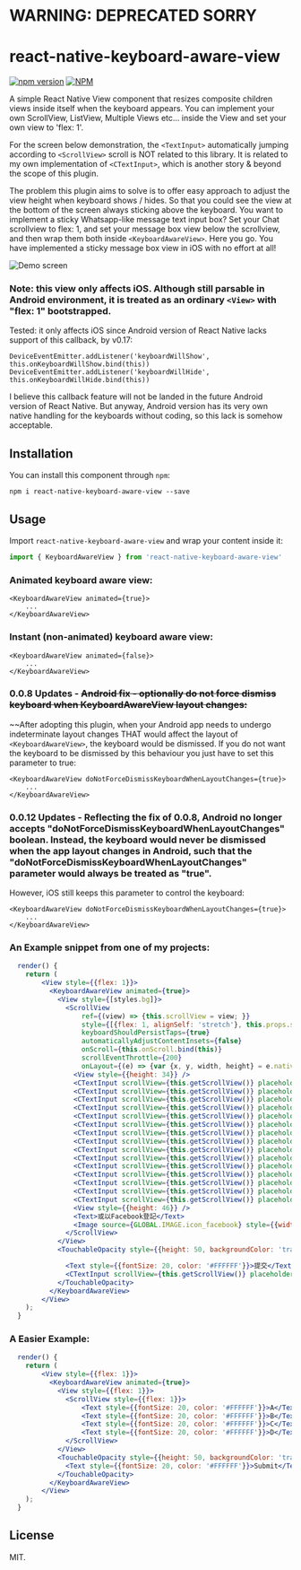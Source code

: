 # WARNING: DEPRECATED SORRY

# react-native-keyboard-aware-view

[![npm version](https://badge.fury.io/js/react-native-keyboard-aware-view.svg)](http://badge.fury.io/js/react-native)
[![NPM](https://nodei.co/npm/react-native-keyboard-aware-view.png?downloads=true&downloadRank=true&stars=true)](https://nodei.co/npm/react-native-keyboard-aware-view/)

A simple React Native View component that resizes composite children views inside itself when the keyboard appears. You can implement your own ScrollView, ListView, Multiple Views etc... inside the View and set your own view to 'flex: 1'. 

For the screen below demonstration, the ``<TextInput>`` automatically jumping according to ``<ScrollView>`` scroll is NOT related to this library. It is related to my own implementation of ``<CTextInput>``, which is another story & beyond the scope of this plugin.

The problem this plugin aims to solve is to offer easy approach to adjust the view height when keyboard shows / hides. So that you could see the view at the bottom of the screen always sticking above the keyboard. You want to implement a sticky Whatsapp-like message text input box? Set your Chat scrollview to flex: 1, and set your message box view below the scrollview, and then wrap them both inside ``<KeyboardAwareView>``. Here you go. You have implemented a sticky message box view in iOS with no effort at all!

![Demo screen](https://dl.dropboxusercontent.com/u/11386030/out.gif)

### Note: this view only affects iOS. Although still parsable in Android environment, it is treated as an ordinary ``<View>`` with "flex: 1" bootstrapped.

Tested: it only affects iOS since Android version of React Native lacks support of this callback, by v0.17:

    DeviceEventEmitter.addListener('keyboardWillShow', this.onKeyboardWillShow.bind(this))
    DeviceEventEmitter.addListener('keyboardWillHide', this.onKeyboardWillHide.bind(this))

I believe this callback feature will not be landed in the future Android version of React Native. But anyway, Android version has its very own native handling for the keyboards without coding, so this lack is somehow acceptable.


## Installation
You can install this component through ``npm``:

```shell
npm i react-native-keyboard-aware-view --save
```

## Usage
Import ``react-native-keyboard-aware-view`` and wrap your content inside
it:

```js
import { KeyboardAwareView } from 'react-native-keyboard-aware-view'
```

### Animated keyboard aware view:
```usage
<KeyboardAwareView animated={true}>
	...
</KeyboardAwareView>
```

### Instant (non-animated) keyboard aware view:
```usage
<KeyboardAwareView animated={false}>
	...
</KeyboardAwareView>
```


### 0.0.8 Updates - ~~Android fix - optionally do not force dismiss keyboard when KeyboardAwareView layout changes:~~
~~After adopting this plugin, when your Android app needs to undergo indeterminate layout changes THAT would affect the layout of ```<KeyboardAwareView>```, the keyboard would be dismissed. If you do not want the keyboard to be dismissed by this behaviour you just have to set this parameter to true:
```usage
<KeyboardAwareView doNotForceDismissKeyboardWhenLayoutChanges={true}>
	...
</KeyboardAwareView>
```

### 0.0.12 Updates - Reflecting the fix of 0.0.8, Android no longer accepts "doNotForceDismissKeyboardWhenLayoutChanges" boolean. Instead, the keyboard would never be dismissed when the app layout changes in Android, such that the "doNotForceDismissKeyboardWhenLayoutChanges" parameter would always be treated as "true".

However, iOS still keeps this parameter to control the keyboard:
```usage
<KeyboardAwareView doNotForceDismissKeyboardWhenLayoutChanges={true}>
	...
</KeyboardAwareView>
```



### An Example snippet from one of my projects:
```jsx
  render() {
    return (
        <View style={{flex: 1}}>
          <KeyboardAwareView animated={true}>
            <View style={[styles.bg]}>
              <ScrollView
                  ref={(view) => {this.scrollView = view; }}
                  style={[{flex: 1, alignSelf: 'stretch'}, this.props.style]}
                  keyboardShouldPersistTaps={true}
                  automaticallyAdjustContentInsets={false}
                  onScroll={this.onScroll.bind(this)}
                  scrollEventThrottle={200}
                  onLayout={(e) => {var {x, y, width, height} = e.nativeEvent.layout; console.log(height); }}>
                <View style={{height: 34}} />
                <CTextInput scrollView={this.getScrollView()} placeholder="登記名稱"/>
                <CTextInput scrollView={this.getScrollView()} placeholder="電郵"/>
                <CTextInput scrollView={this.getScrollView()} placeholder="電話"/>
                <CTextInput scrollView={this.getScrollView()} placeholder="登記名稱"/>
                <CTextInput scrollView={this.getScrollView()} placeholder="電郵"/>
                <CTextInput scrollView={this.getScrollView()} placeholder="電話"/>
                <CTextInput scrollView={this.getScrollView()} placeholder="登記名稱"/>
                <CTextInput scrollView={this.getScrollView()} placeholder="電郵"/>
                <CTextInput scrollView={this.getScrollView()} placeholder="電話"/>
                <CTextInput scrollView={this.getScrollView()} placeholder="登記名稱"/>
                <CTextInput scrollView={this.getScrollView()} placeholder="電郵"/>
                <CTextInput scrollView={this.getScrollView()} placeholder="電話"/>
                <CTextInput scrollView={this.getScrollView()} placeholder="登記名稱"/>
                <CTextInput scrollView={this.getScrollView()} placeholder="電郵"/>
                <CTextInput scrollView={this.getScrollView()} placeholder="電話"/>
                <View style={{height: 46}} />
                <Text>或以Facebook登記</Text>
                <Image source={GLOBAL.IMAGE.icon_facebook} style={{width: 50, height: 50}} />
              </ScrollView>
            </View>
            <TouchableOpacity style={{height: 50, backgroundColor: 'transparent', alignItems: 'center', justifyContent: 'center', alignSelf: 'stretch'}}>

              <Text style={{fontSize: 20, color: '#FFFFFF'}}>提交</Text>
              <CTextInput scrollView={this.getScrollView()} placeholder="電話"/>
            </TouchableOpacity>
          </KeyboardAwareView>
        </View>
    );
  }
```


### A Easier Example:
```jsx
  render() {
    return (
        <View style={{flex: 1}}>
          <KeyboardAwareView animated={true}>
            <View style={{flex: 1}}>
              <ScrollView style={{flex: 1}}>
	              <Text style={{fontSize: 20, color: '#FFFFFF'}}>A</Text>
	              <Text style={{fontSize: 20, color: '#FFFFFF'}}>B</Text>
	              <Text style={{fontSize: 20, color: '#FFFFFF'}}>C</Text>
	              <Text style={{fontSize: 20, color: '#FFFFFF'}}>D</Text>
              </ScrollView>
            </View>
            <TouchableOpacity style={{height: 50, backgroundColor: 'transparent', alignItems: 'center', justifyContent: 'center', alignSelf: 'stretch'}}>
              <Text style={{fontSize: 20, color: '#FFFFFF'}}>Submit</Text>
            </TouchableOpacity>
          </KeyboardAwareView>
        </View>
    );
  }
```


## License

MIT.
